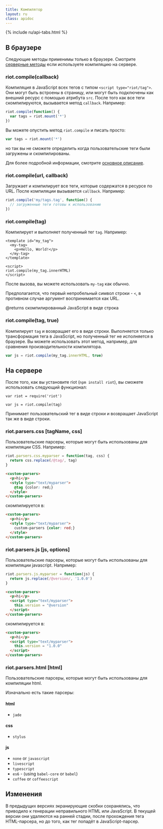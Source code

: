 ```yaml
---
title: Компилятор
layout: ru
class: apidoc
---
```


{% include ru/api-tabs.html %}

## В браузере

Следующие методы применимы только в браузере. Смотрите [серверные методы](#compile-on-server) если используете компиляцию на сервере.

### <a name="compile"></a> riot.compile(callback)

Компиляция в JavaScript всех тегов с типом `<script type="riot/tag">`. Они могут быть встроены в страницу, или могут быть подключены как внешний ресурс с помощью атрибута `src`. После того как все теги скомпилируются, вызывается метод `callback`. Например:

``` javascript
riot.compile(function() {
  var tags = riot.mount('*')
})
```

Вы можете опустить метод `riot.compile` и писать просто:

``` javascript
var tags = riot.mount('*')
```

но так вы не сможете определить когда пользовательские теги были загружены и скомпилированы.

Для более подробной информации, смотрите [основное описание](/guide/compiler/).

### <a name="compile-fn"></a> riot.compile(url, callback)

Загружает и компилирует все теги, которые содержатся в ресурсе по URL. После компиляции вызывается `callback`. Например:

``` javascript
riot.compile('my/tags.tag', function() {
  // загруженные теги готовы к использованию
})
```

### <a name="compile-tag"></a> riot.compile(tag)

Компилирует и выполняет полученный тег `tag`. Например:

```
<template id="my_tag">
  <my-tag>
    <p>Hello, World!</p>
  </my-tag>
</template>

<script>
riot.compile(my_tag.innerHTML)
</script>
```

После вызова, вы можете использовать `my-tag` как обычно.

Предполагается, что первый непробельный символ строки - `<`, в противном случае аргумент воспринимается как URL.

@returns скомпилированный JavaScript в виде строка

### <a name="compile-to-str"></a> riot.compile(tag, true)

Компилирует `tag` и возвращает его в виде строки. Выполняется только трансформация тега в JavaScript, но полученный тег не исполняется в браузере. Вы можете использовать этот метод, например, для сравнения производительности компилятора.

``` js
var js = riot.compile(my_tag.innerHTML, true)
```

## На сервере

После того, как вы установите riot (`npm install riot`), вы сможете использовать следующий функционал:

```
var riot = require('riot')

var js = riot.compile(tag)
```

Принимает пользовательский тег в виде строки и возвращает JavaScript так же в виде строки.

### <a name="css-parser"></a> riot.parsers.css [tagName, css]

Пользовательские парсеры, которые могут быть использованы для компиляции CSS. Например:

```js
riot.parsers.css.myparser = function(tag, css) {
  return css.replace(/@tag/, tag)
}
```

```html
<custom-parsers>
  <p>hi</p>
  <style type="text/myparser">
    @tag {color: red;}
  </style>
</custom-parsers>
```

скомпилируется в:

```html
<custom-parsers>
  <p>hi</p>
  <style type="text/myparser">
    custom-parsers {color: red;}
  </style>
</custom-parsers>
```

### <a name="js-parser"></a> riot.parsers.js [js, options]

Пользовательские парсеры, которые могут быть использованы для компиляции javascript. Например:

```js
riot.parsers.js.myparser = function(js) {
  return js.replace(/@version/, '1.0.0')
}
```

```html
<custom-parsers>
  <p>hi</p>
  <script type="text/myparser">
    this.version = "@version"
  </script>
</custom-parsers>
```

скомпилируется в:

```html
<custom-parsers>
  <p>hi</p>
  <script type="text/myparser">
    this.version = "1.0.0"
  </script>
</custom-parsers>
```

### <a name="html-parser"></a> riot.parsers.html [html]

Пользовательские парсеры, которые могут быть использованы для компиляции html.

Изначально есть такие парсеры:
#### html
- `jade`

#### css
- `stylus`

#### js
- `none` or `javascript`
- `livescript`
- `typescript`
- `es6` - (using `babel-core` or `babel`)
- `coffee` or `coffeescript`

## Изменения

В предыдущих версиях экранирующие скобки сохранялись, что приводило к генерации неправильного HTML или JavaScript. В текущей версии они удаляются на ранней стадии, после прохождения тега HTML-парсера, но до того, как тег попадёт в JavaScript-парсер.
